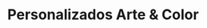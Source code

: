 ---
title: "Personalizados Arte & Color"
url: /berlin/personalizados-arte-und-color/
shop: Kopieren
---